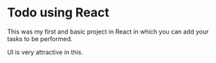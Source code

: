 # Todo using React

This was my first and basic project in React in which you can add your tasks to be performed.   

UI is very attractive in this.






 



 

















 



















































































